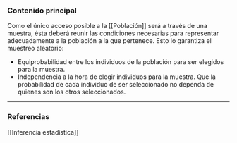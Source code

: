 ### Contenido principal

Como el único acceso posible a la [[Población]] será a través de una muestra, ésta deberá reunir las condiciones necesarias para representar adecuadamente a la población a la que pertenece. Esto lo garantiza el muestreo aleatorio:
- Equiprobabilidad entre los individuos de la población para ser elegidos para la muestra.
- Independencia a la hora de elegir individuos para la muestra. Que la probabilidad de cada individuo de ser seleccionado no dependa de quienes son los otros seleccionados.

--- 
### Referencias

[[Inferencia estadística]]
